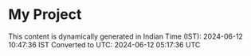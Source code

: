 # My Project

This content is dynamically generated in Indian Time (IST): 2024-06-12 10:47:36 IST
Converted to UTC: 2024-06-12 05:17:36 UTC
